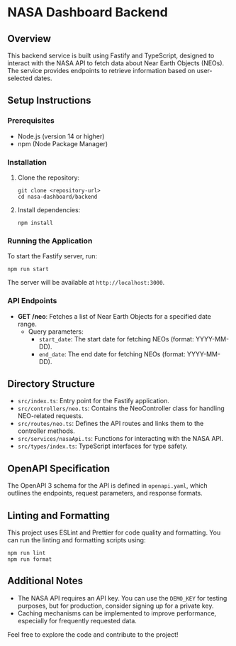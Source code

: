 # NASA Dashboard Backend

## Overview
This backend service is built using Fastify and TypeScript, designed to interact with the NASA API to fetch data about Near Earth Objects (NEOs). The service provides endpoints to retrieve information based on user-selected dates.

## Setup Instructions

### Prerequisites
- Node.js (version 14 or higher)
- npm (Node Package Manager)

### Installation
1. Clone the repository:
   ```
   git clone <repository-url>
   cd nasa-dashboard/backend
   ```

2. Install dependencies:
   ```
   npm install
   ```

### Running the Application
To start the Fastify server, run:
```
npm run start
```
The server will be available at `http://localhost:3000`.

### API Endpoints
- **GET /neo**: Fetches a list of Near Earth Objects for a specified date range.
  - Query parameters:
    - `start_date`: The start date for fetching NEOs (format: YYYY-MM-DD).
    - `end_date`: The end date for fetching NEOs (format: YYYY-MM-DD).

## Directory Structure
- `src/index.ts`: Entry point for the Fastify application.
- `src/controllers/neo.ts`: Contains the NeoController class for handling NEO-related requests.
- `src/routes/neo.ts`: Defines the API routes and links them to the controller methods.
- `src/services/nasaApi.ts`: Functions for interacting with the NASA API.
- `src/types/index.ts`: TypeScript interfaces for type safety.

## OpenAPI Specification
The OpenAPI 3 schema for the API is defined in `openapi.yaml`, which outlines the endpoints, request parameters, and response formats.

## Linting and Formatting
This project uses ESLint and Prettier for code quality and formatting. You can run the linting and formatting scripts using:
```
npm run lint
npm run format
```

## Additional Notes
- The NASA API requires an API key. You can use the `DEMO_KEY` for testing purposes, but for production, consider signing up for a private key.
- Caching mechanisms can be implemented to improve performance, especially for frequently requested data.

Feel free to explore the code and contribute to the project!